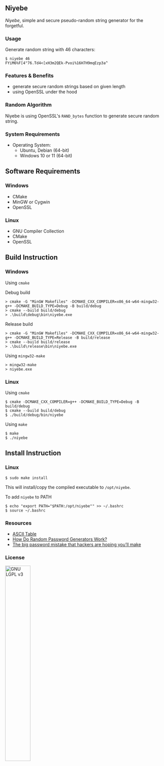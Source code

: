 Niyebe
---
_Niyebe_, simple and secure pseudo-random string generator for the forgetful.

### Usage

Generate random string with 46 characters:
```
$ niyebe 46      
FYiM6%F[4"76.Td4<[xH3m2QEk-Pvoi%16H7H9mqEzp3a^
```

### Features & Benefits
- generate secure random strings based on given length
- using OpenSSL under the hood

### Random Algorithm
Niyebe is using OpenSSL's `RAND_bytes` function to generate secure random string.


### System Requirements
- Operating System:
    - Ubuntu, Debian (64-bit)
    - Windows 10 or 11 (64-bit)

## Software Requirements
### Windows
- CMake
- MinGW or Cygwin
- OpenSSL

### Linux
- GNU Compiler Collection
- CMake
- OpenSSL


## Build Instruction

### Windows

Using `cmake`

Debug build

```
> cmake -G "MinGW Makefiles" -DCMAKE_CXX_COMPILER=x86_64-w64-mingw32-g++ -DCMAKE_BUILD_TYPE=Debug -B build/debug
> cmake --build build/debug
> .\build\debug\bin\niyebe.exe 
```

Release build

```
> cmake -G "MinGW Makefiles" -DCMAKE_CXX_COMPILER=x86_64-w64-mingw32-g++ -DCMAKE_BUILD_TYPE=Release -B build/release
> cmake --build build/release
> .\build\release\bin\niyebe.exe 
```

Using `mingw32-make`

```
> mingw32-make
> niyebe.exe
```

### Linux

Using `cmake`
```
$ cmake -DCMAKE_CXX_COMPILER=g++ -DCMAKE_BUILD_TYPE=Debug -B build/debug
$ cmake --build build/debug
$ ./build/debug/bin/niyebe
```


Using `make`
```
$ make
$ ./niyebe
```

## Install Instruction

### Linux

```
$ sudo make install
```
This will install/copy the compiled executable to `/opt/niyebe`.

To add `niyebe` to PATH
```
$ echo "export PATH="$PATH:/opt/niyebe"" >> ~/.bashrc
$ source ~/.bashrc
```

### Resources
- [ASCII Table](https://www.cs.cmu.edu/~pattis/15-1XX/common/handouts/ascii.html)
- [How Do Random Password Generators Work?](https://blog.dashlane.com/how-random-password-generators-work/)
- [The big password mistake that hackers are hoping you’ll make](http://stateofthenet.net/2014/10/the-big-password-mistake-that-hackers-are-hoping-youll-make/)

### License
<img width="40%" height="auto" title="GNU LGPL v3" src="https://upload.wikimedia.org/wikipedia/commons/3/3b/LGPLv3_Logo.svg">
